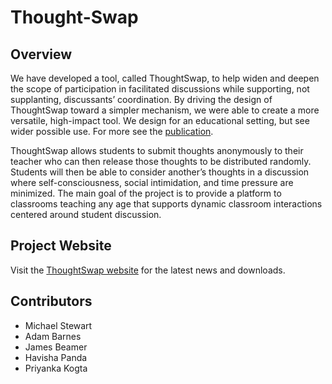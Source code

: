 # Thought-Swap #

## Overview ##

We have developed a tool, called ThoughtSwap, to help widen and deepen the scope of participation in facilitated discussions while supporting, not supplanting, discussants’ coordination. By driving the design of ThoughtSwap toward a simpler mechanism, we were able to create a more versatile, high-impact tool. We design for an educational setting, but see wider possible use. For more see the [publication](http://dl.acm.org/citation.cfm?id=1718934). 

ThoughtSwap allows students to submit thoughts anonymously to their teacher who can then release those thoughts to be distributed randomly. Students will then be able to consider another’s thoughts in a discussion where self-consciousness, social intimidation, and time pressure are minimized.
The main goal of the project is to provide a platform to classrooms teaching any age that supports dynamic classroom interactions centered around student discussion.

## Project Website ##

Visit the [ThoughtSwap website](http://compthink.cs.vt.edu:3003/#/login) for the latest news and downloads.

## Contributors ##

* Michael Stewart
* Adam Barnes
* James Beamer
* Havisha Panda
* Priyanka Kogta
